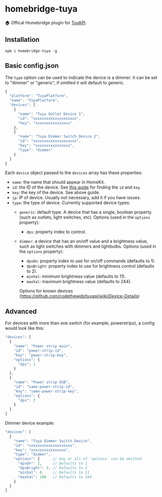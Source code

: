 # homebridge-tuya

🏠 Offical Homebridge plugin for [TuyAPI](https://github.com/codetheweb/tuyapi).

## Installation

```
npm i homebridge-tuya -g
```

## Basic config.json

The `type` option can be used to indicate the device is a dimmer. It can be set to "dimmer" or "generic", if omitted it will default to generic.

```javascript
{
  "platform": "TuyaPlatform",
  "name": "TuyaPlatform",
  "devices": [
    {
      "name": "Tuya Outlet Device 1",
      "id": "xxxxxxxxxxxxxxxxxxxx",
      "key": "xxxxxxxxxxxxxxxx"
    },
    {
      "name": "Tuya Dimmer Switch Device 2",
      "id": "xxxxxxxxxxxxxxxxxxxx",
      "key": "xxxxxxxxxxxxxxxx",
      "type": "dimmer"
    }
  ]
}
```

Each `device` object passed to the `devices` array has these properties:
- `name`: the name that should appear in HomeKit.
- `id`: the ID of the device. See [this guide](https://github.com/codetheweb/tuyapi/blob/master/docs/SETUP.md) for finding the `id` and `key`.
- `key`: the key of the device. See above guide.
- `ip`: IP of device. Usually not necessary, add it if you have issues.
- `type`: the type of device. Currently supported device types:
  - `generic`: default type. A device that has a single, boolean property (such as outlets, light switches, etc). Options (used in the `options` property):
    - `dps`: property index to control.
  - `dimmer`: a device that has an on/off value and a brightness value, such as light switches with dimmers and lightbulbs. Options (used in the `options` property):
    - `dpsOn`: property index to use for on/off commands (defaults to 1).
    - `dpsBright`: property index to use for brightness control (defaults to 2).
    - `minVal`: minimum brightness value (defaults to 11).
    - `maxVal`: maximum brightness value (defaults to 244).

    Options for known devices (https://github.com/codetheweb/tuyapi/wiki/Device-Details)

## Advanced

For devices with more than one switch (for example, powerstrips), a config would look like this:

```javascript
"devices": [
  {
    "name": "Power strip main",
    "id": "power-strip-id",
    "key": "power-strip-key",
    "options": {      
      "dps": 1
    }
  },
  {
    "name": "Power strip USB",
    "id": "same-power-strip-id",
    "key": "same-power-strip-key",
    "options": {      
      "dps": 2
    }
  }
]
```

Dimmer device example:

```javascript
"devices": [
  {
    "name": "Tuya Dimmer Switch Device",
    "id": "xxxxxxxxxxxxxxxxxxxx",
    "key": "xxxxxxxxxxxxxxxx",
    "type": "dimmer",
    "options": {      // Any or all of 'options' can be omitted
      "dpsOn": 2,     // Defaults to 1
      "dpsBright": 3, // Defaults to 2
      "minVal": 0,    // Defaults to 11
      "maxVal": 100   // Defaults to 244
    }
  }
]
```
